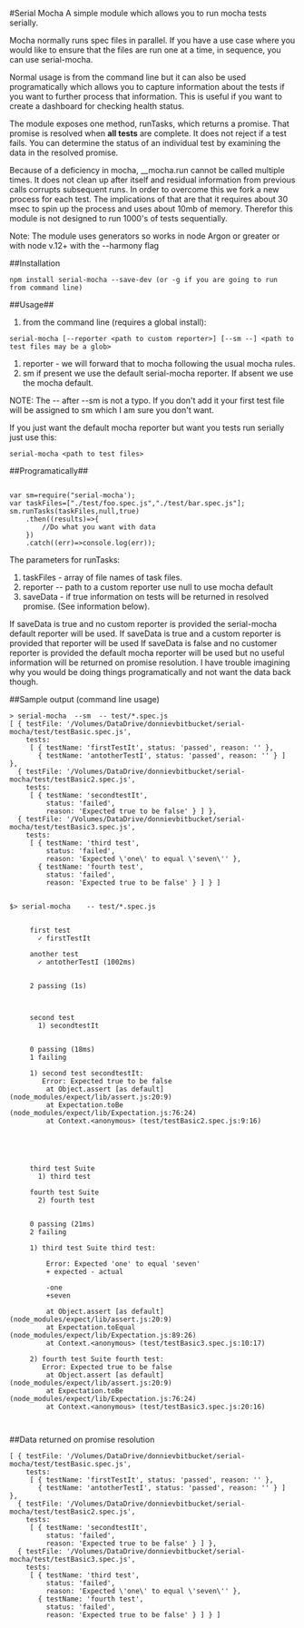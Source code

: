 #Serial Mocha
A simple module which allows you to run mocha tests serially.

Mocha normally runs spec files in parallel. If you have a use case where you would like to ensure that the files are run one at a time, in sequence, you can use serial-mocha.

Normal usage is from the command line but it can also be used programatically which allows you to capture information about the tests if you want to further process that information. This is useful if you want to create a dashboard for checking health status.

The module exposes one method, runTasks, which returns a promise. That promise is resolved when __all tests__ are complete. It does not reject if a test fails. You can determine the status of an individual test by examining
the data in the resolved promise. 

Because of a deficiency in mocha, __mocha.run cannot be called multiple times. It does not clean up after itself and residual information from previous calls corrupts subsequent runs. In order to overcome this we fork a new process for each test. The implications of that are that it requires about 30 msec to spin up the process and uses about 10mb of memory. Therefor this module is not designed to run 1000's of tests sequentially.

Note: The module uses generators so works in node Argon or greater or with node v.12+ with the --harmony flag


##Installation

```
npm install serial-mocha --save-dev (or -g if you are going to run from command line)
```

##Usage##
1. from the command line (requires a global install):

```
serial-mocha [--reporter <path to custom reporter>] [--sm --] <path to test files may be a glob>
```
1. reporter - we will forward that to mocha following the usual mocha rules. 
1. sm   if present we use the default serial-mocha reporter. If absent we use the mocha default.

NOTE: The -- after --sm is not a typo. If you don't add it your first test file will be assigned to sm which I am sure you don't want.

If you just want the default mocha reporter but want you tests run serially just use this:
```
serial-mocha <path to test files>
```

##Programatically##

```

var sm=require("serial-mocha');
var taskFiles=["./test/foo.spec.js","./test/bar.spec.js"];
sm.runTasks(taskFiles,null,true)
	.then((results)=>{
   		//Do what you want with data
	})
	.catch((err)=>console.log(err));
```
The parameters for runTasks:

1. taskFiles - array of file names of task files.
1. reporter -- path to a custom reporter use null to use mocha default
1. saveData - if true information on tests will be returned in resolved promise. (See information below).

If saveData is true and no custom reporter is provided the serial-mocha default reporter will be used.
If saveData is true and a custom reporter is provided that reporter will be used
If saveData is false and no customer reporter is provided the default mocha reporter will be used but no useful information will be returned on promise resolution. I have trouble imagining why you would be doing things programatically and not want the data back though.

##Sample output (command line usage)
```
> serial-mocha  --sm  -- test/*.spec.js 
[ { testFile: '/Volumes/DataDrive/donnievbitbucket/serial-mocha/test/testBasic.spec.js',
    tests: 
     [ { testName: 'firstTestIt', status: 'passed', reason: '' },
       { testName: 'antotherTestI', status: 'passed', reason: '' } ] },
  { testFile: '/Volumes/DataDrive/donnievbitbucket/serial-mocha/test/testBasic2.spec.js',
    tests: 
     [ { testName: 'secondtestIt',
         status: 'failed',
         reason: 'Expected true to be false' } ] },
  { testFile: '/Volumes/DataDrive/donnievbitbucket/serial-mocha/test/testBasic3.spec.js',
    tests: 
     [ { testName: 'third test',
         status: 'failed',
         reason: 'Expected \'one\' to equal \'seven\'' },
       { testName: 'fourth test',
         status: 'failed',
         reason: 'Expected true to be false' } ] } ]

        
$> serial-mocha    -- test/*.spec.js 
   
   
     first test
       ✓ firstTestIt
   
     another test
       ✓ antotherTestI (1002ms)
   
   
     2 passing (1s)
   
   
   
     second test
       1) secondtestIt
   
   
     0 passing (18ms)
     1 failing
   
     1) second test secondtestIt:
        Error: Expected true to be false
         at Object.assert [as default] (node_modules/expect/lib/assert.js:20:9)
         at Expectation.toBe (node_modules/expect/lib/Expectation.js:76:24)
         at Context.<anonymous> (test/testBasic2.spec.js:9:16)
   
   
   
   
   
     third test Suite
       1) third test
   
     fourth test Suite
       2) fourth test
   
   
     0 passing (21ms)
     2 failing
   
     1) third test Suite third test:
   
         Error: Expected 'one' to equal 'seven'
         + expected - actual
   
         -one
         +seven
         
         at Object.assert [as default] (node_modules/expect/lib/assert.js:20:9)
         at Expectation.toEqual (node_modules/expect/lib/Expectation.js:89:26)
         at Context.<anonymous> (test/testBasic3.spec.js:10:17)
   
     2) fourth test Suite fourth test:
        Error: Expected true to be false
         at Object.assert [as default] (node_modules/expect/lib/assert.js:20:9)
         at Expectation.toBe (node_modules/expect/lib/Expectation.js:76:24)
         at Context.<anonymous> (test/testBasic3.spec.js:20:16)
   
   

```

##Data returned on promise resolution

```
[ { testFile: '/Volumes/DataDrive/donnievbitbucket/serial-mocha/test/testBasic.spec.js',
    tests: 
     [ { testName: 'firstTestIt', status: 'passed', reason: '' },
       { testName: 'antotherTestI', status: 'passed', reason: '' } ] },
  { testFile: '/Volumes/DataDrive/donnievbitbucket/serial-mocha/test/testBasic2.spec.js',
    tests: 
     [ { testName: 'secondtestIt',
         status: 'failed',
         reason: 'Expected true to be false' } ] },
  { testFile: '/Volumes/DataDrive/donnievbitbucket/serial-mocha/test/testBasic3.spec.js',
    tests: 
     [ { testName: 'third test',
         status: 'failed',
         reason: 'Expected \'one\' to equal \'seven\'' },
       { testName: 'fourth test',
         status: 'failed',
         reason: 'Expected true to be false' } ] } ]

        
```



